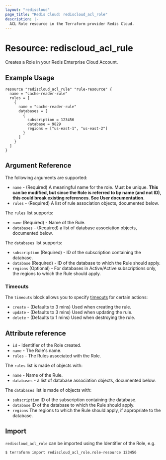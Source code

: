 ```yaml
---
layout: "rediscloud"
page_title: "Redis Cloud: rediscloud_acl_role"
description: |-
  ACL Role resource in the Terraform provider Redis Cloud.
---
```


# Resource: rediscloud_acl_rule

Creates a Role in your Redis Enterprise Cloud Account.

## Example Usage

```hcl
resource "rediscloud_acl_rule" "rule-resource" {
  name = "cache-reader-rule"
  rules = [
    {
      name = "cache-reader-rule"
      databases = [
        {
          subscription = 123456
          database = 9829
          regions = ["us-east-1", "us-east-2"]
        }
      ]
    }
  ]
}
```

## Argument Reference

The following arguments are supported:

* `name` - (Required) A meaningful name for the role. Must be unique. **This can be modified, but since the Role is referred to
  by name (and not ID), this could break existing references. See User documentation.**
* `rules` - (Required) A list of rule association objects, documented below.

The `rules` list supports:

* `name` (Required) - Name of the Rule.
* `databases` - (Required) a list of database association objects, documented below.

The `databases` list supports:

* `subscription` (Required) - ID of the subscription containing the database.
* `database` (Required) - ID of the database to which the Rule should apply.
* `regions` (Optional) - For databases in Active/Active subscriptions only, the regions to which the Rule should apply.


### Timeouts

The `timeouts` block allows you to specify [timeouts](https://www.terraform.io/language/resources/syntax#operation-timeouts) for certain actions:

* `create` - (Defaults to 3 mins) Used when creating the rule.
* `update` - (Defaults to 3 mins) Used when updating the rule.
* `delete` - (Defaults to 1 mins) Used when destroying the rule.

## Attribute reference

* `id` - Identifier of the Role created.
* `name` - The Role's name.
* `rules` - The Rules associated with the Role.

The `rules` list is made of objects with:

* `name` - Name of the Rule.
* `databases` - a list of database association objects, documented below.

The `databases` list is made of objects with:

* `subscription` ID of the subscription containing the database.
* `database` ID of the database to which the Rule should apply.
* `regions` The regions to which the Rule should apply, if appropriate to the database.

## Import
`rediscloud_acl_role` can be imported using the Identifier of the Role, e.g.

```
$ terraform import rediscloud_acl_role.role-resource 123456
```
